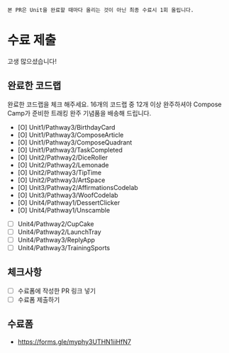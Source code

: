 ```
본 PR은 Unit을 완료할 때마다 올리는 것이 아닌 최종 수료시 1회 올립니다.
```
# 수료 제출
고생 많으셨습니다!

## 완료한 코드랩
완료한 코드랩을 체크 해주세요. 16개의 코드랩 중 12개 이상 완주하셔야 Compose Camp가 준비한 트래킹 완주 기념품을 배송해 드립니다.

- [O] Unit1/Pathway3/BirthdayCard
- [O] Unit1/Pathway3/ComposeArticle
- [O] Unit1/Pathway3/ComposeQuadrant
- [O] Unit1/Pathway3/TaskCompleted
- [O] Unit2/Pathway2/DiceRoller
- [O] Unit2/Pathway2/Lemonade
- [O] Unit2/Pathway3/TipTime
- [O] Unit2/Pathway3/ArtSpace
- [O] Unit3/Pathway2/AffirmationsCodelab
- [O] Unit3/Pathway3/WoofCodelab
- [O] Unit4/Pathway1/DessertClicker
- [O] Unit4/Pathway1/Unscamble
- [ ] Unit4/Pathway2/CupCake
- [ ] Unit4/Pathway2/LaunchTray
- [ ] Unit4/Pathway3/ReplyApp
- [ ] Unit4/Pathway3/TrainingSports

## 체크사항
- [ ] 수료폼에 작성한 PR 링크 넣기
- [ ] 수료폼 제출하기 

## 수료폼
- https://forms.gle/myphy3UTHN1iiHfN7
